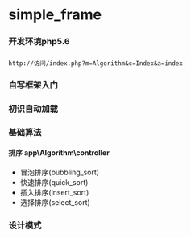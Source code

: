 # simple_frame
### 开发环境php5.6
### 
~~~
http://访问/index.php?m=Algorithm&c=Index&a=index
~~~
### 自写框架入门
### 初识自动加载
### 基础算法
#### 排序 app\Algorithm\controller
- 冒泡排序(bubbling_sort)
- 快速排序(quick_sort)
- 插入排序(insert_sort)
- 选择排序(select_sort)
### 设计模式